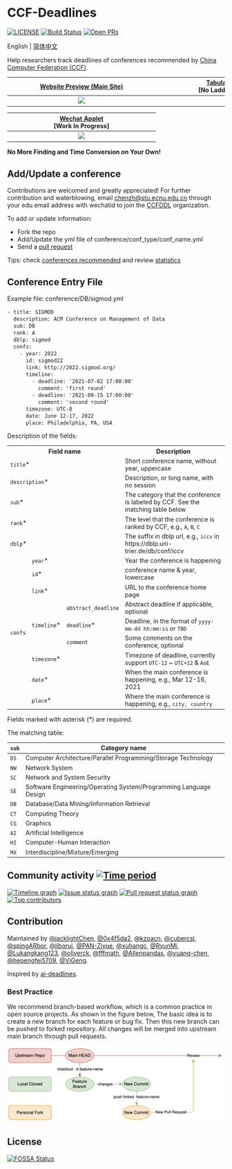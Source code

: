 # CCF-Deadlines
[![LICENSE](https://img.shields.io/github/license/ccfddl/ccf-deadlines)](https://github.com/ccfddl/ccf-deadlines/blob/main/LICENSE)
[![Build Status](https://img.shields.io/github/actions/workflow/status/ccfddl/ccf-deadlines/.github/workflows/deploy.yml?branch=main)](https://github.com/ccfddl/ccf-deadlines/commits/main)
[![Open PRs](https://img.shields.io/github/issues-pr/ccfddl/ccf-deadlines)](https://github.com/ccfddl/ccf-deadlines/pulls)

English | [简体中文](./README.zh-CN.md)

Help researchers track deadlines of conferences recommended by [China Computer Federation (CCF)](https://www.ccf.org.cn/).

| <div style="width:330px">[Website Preview (Main Site)](https://ccfddl.github.io/)</div> | <div style="width:330px">[Tabular Preview](https://ccfddl.top/) <br> [No Ladder Required]</div> | <div style="width:330px">[PyCli Preview](https://github.com/ccfddl/ccf-deadlines/tree/main/cli) <br> [Work In Progress] </div> |
| :----: | :----: | :----: |
| <img src=".readme_assets/screenshot_website.png" width="300px"/> | <img src=".readme_assets/screenshot_tabular.png" width="300px"/> | <img src=".readme_assets/screenshot_pycli.png" width="300px"/> |

| <div style="width:330px">[Wechat Applet](https://github.com/ccfddl/ccf-deadlines/tree/main/.readme_assets/applet_qrcode.jpg) <br> [Work In Progress]</div> |
| :----: |
| <img src=".readme_assets/applet_qrcode.jpg" width="200px"/> |

**No More Finding and Time Conversion on Your Own!**

## Add/Update a conference
Contributions are welcomed and greatly appreciated! For further contribution and waterblowing, email [chenzh@stu.ecnu.edu.cn](chenzh@stu.ecnu.edu.cn) through your edu email address with wechatid to join the [CCFDDL](https://github.com/ccfddl) organization.

To add or update information:
- Fork the repo
- Add/Update the yml file of conference/conf_type/conf_name.yml
- Send a [pull request](https://github.com/ccfddl/ccf-deadlines/pulls)

Tips: check [conferences recommended](.readme_assets/ccf_recommended_2022.pdf) and review [statistics](https://docs.qq.com/sheet/DR3F1Tm1jcnlzVFJ2)
## Conference Entry File
Example file: conference/DB/sigmod.yml

```
- title: SIGMOD
  description: ACM Conference on Management of Data
  sub: DB
  rank: A
  dblp: sigmod
  confs:
    - year: 2022
      id: sigmod22
      link: http://2022.sigmod.org/
      timeline:
        - deadline: '2021-07-02 17:00:00'
          comment: 'first round'
        - deadline: '2021-09-15 17:00:00'
          comment: 'second round'
      timezone: UTC-8
      date: June 12-17, 2022
      place: Philadelphia, PA, USA
```
Description of the fields:
<table>
   <tr>
      <th colspan="3">Field name</th>
      <th>Description</th>
   </tr>
   <tr>
      <td colspan="3"><code>title</code>*</td>
      <td>Short conference name, without year, uppercase</td>
   </tr>
   <tr>
      <td colspan="3"><code>description</code>*</td>
      <td>Description, or long name, with no session</td>
   </tr>
   <tr>
      <td colspan="3"><code>sub</code>*</td>
      <td>The category that the conference is labeled by CCF. See the matching table below</td>
   </tr>
   <tr>
      <td colspan="3"><code>rank</code>*</td>
      <td>The level that the conference is ranked by CCF, e.g., <code>A</code>, <code>B</code>, <code>C</code></td>
   </tr>
   <tr>
      <td colspan="3"><code>dblp</code>*</td>
      <td>The suffix in dblp url, e.g., <code>iccv</code> in https://dblp.uni-trier.de/db/conf/iccv</td>
   </tr>
   <tr>
      <td rowspan="9"><code>confs</code></td>
      <td colspan="2"><code>year</code>*</td>
      <td>Year the conference is happening</td>
   </tr>
   <tr>
      <td colspan="2"><code>id</code>*</td>
      <td>conference name & year, lowercase</td>
   </tr>
   <tr>
      <td colspan="2"><code>link</code>*</td>
      <td>URL to the conference home page</td>
   </tr>
   <tr>
      <td rowspan="3"><code>timeline</code>*</td>
      <td><code>abstract_deadline</code></td>
      <td>Abstract deadline if applicable, optional</td>
   </tr>
   <tr>
      <td><code>deadline</code>*</td>
      <td>Deadline, in the format of <code>yyyy-mm-dd hh:mm:ss</code> or <code>TBD</code></td>
   </tr>
   <tr>
      <td><code>comment</code></td>
      <td>Some comments on the conference, optional</td>
   </tr>
   <tr>
      <td colspan="2"><code>timezone</code>*</td>
      <td>Timezone of deadline, currently support <code>UTC-12</code> ~ <code>UTC+12</code> & <code>AoE</code></td>
   </tr>
   <tr>
      <td colspan="2"><code>date</code>*</td>
      <td>When the main conference is happening, e.g., Mar 12-16, 2021</td>
   </tr>
   <tr>
      <td colspan="2"><code>place</code>*</td>
      <td>Where the main conference is happening, e.g., <code>city, country</code></td>
   </tr>
</table>

Fields marked with asterisk (*) are required.

The matching table:

| `sub` | Category name |
| ----------- | --------------------------------------------------------- |
| `DS`        | Computer Architecture/Parallel Programming/Storage Technology                   |
| `NW`        | Network System                                              |
| `SC`        | Network and System Security                                           |
| `SE`        | Software Engineering/Operating System/Programming Language Design                            |
| `DB`        | Database/Data Mining/Information Retrieval                                  |
| `CT`        | Computing Theory                                    |
| `CG`        | Graphics                                      |
| `AI`        | Artificial Intelligence                                                  |
| `HI`        | Computer-Human Interaction                                       |
| `MX`       | Interdiscipline/Mixture/Emerging                                            |

## Community activity [![Time period](https://images.repography.com/34277855/ccfddl/ccf-deadlines/recent-activity/5fTrp8O5TMylbcyWax-RA4zvtLwFXQeUmCGlTEmHlOc/3ypSX5IK_DYSkrgdERBGvHuaPzIse7m6ydGPLX_wJKE_badge.svg)](https://repography.com)
[![Timeline graph](https://images.repography.com/34277855/ccfddl/ccf-deadlines/recent-activity/5fTrp8O5TMylbcyWax-RA4zvtLwFXQeUmCGlTEmHlOc/3ypSX5IK_DYSkrgdERBGvHuaPzIse7m6ydGPLX_wJKE_timeline.svg)](https://github.com/ccfddl/ccf-deadlines/commits)
[![Issue status graph](https://images.repography.com/34277855/ccfddl/ccf-deadlines/recent-activity/5fTrp8O5TMylbcyWax-RA4zvtLwFXQeUmCGlTEmHlOc/3ypSX5IK_DYSkrgdERBGvHuaPzIse7m6ydGPLX_wJKE_issues.svg)](https://github.com/ccfddl/ccf-deadlines/issues)
[![Pull request status graph](https://images.repography.com/34277855/ccfddl/ccf-deadlines/recent-activity/5fTrp8O5TMylbcyWax-RA4zvtLwFXQeUmCGlTEmHlOc/3ypSX5IK_DYSkrgdERBGvHuaPzIse7m6ydGPLX_wJKE_prs.svg)](https://github.com/ccfddl/ccf-deadlines/pulls)
[![Top contributors](https://images.repography.com/34277855/ccfddl/ccf-deadlines/recent-activity/5fTrp8O5TMylbcyWax-RA4zvtLwFXQeUmCGlTEmHlOc/3ypSX5IK_DYSkrgdERBGvHuaPzIse7m6ydGPLX_wJKE_users.svg)](https://github.com/ccfddl/ccf-deadlines/graphs/contributors)

## Contribution
Maintained by [@jacklightChen](https://github.com/jacklightChen), [@0x4f5da2](https://github.com/0x4f5da2), [@kzoacn](https://github.com/kzoacn), [@cubercsl](https://github.com/cubercsl), [@spingARbor](https://github.com/spingARbor), [@liborui](https://github.com/liborui), [@PAN-Ziyue](https://github.com/PAN-Ziyue), [@xuhangc](https://github.com/xuhangc), [@RyunMi](https://github.com/RyunMi), [@Lukangkang123](https://github.com/Lukangkang123), [@oliverck](https://github.com/oliverck), [@fffmath](https://github.com/fffmath), [@Allenpandas](https://github.com/Allenpandas), [@yuang-chen](https://github.com/yuang-chen), [@hepengfei5709](https://github.com/hepengfei5709), [@ViGeng](https://github.com/ViGeng).

Inspired by [ai-deadlines](https://aideadlin.es/).

### Best Practice

We recommend branch-based workflow, which is a common practice in open source projects.
As shown in the figure below, The basic idea is to create a new branch for each feature or bug fix. Then this new branch can be pushed to forked repository.
All changes will be merged into upstream main branch through pull requests.

<!-- make it smaller -->
<!-- ![Branch-based Workflow](.readme_assets/branch_based_workflow.png) -->
<img src=".readme_assets/branch_based_workflow.png" width="500px"/>

## License
[![FOSSA Status](https://app.fossa.com/api/projects/git%2Bgithub.com%2Fccfddl%2Fccf-deadlines.svg?type=large)](https://app.fossa.com/projects/git%2Bgithub.com%2Fccfddl%2Fccf-deadlines?ref=badge_large)
